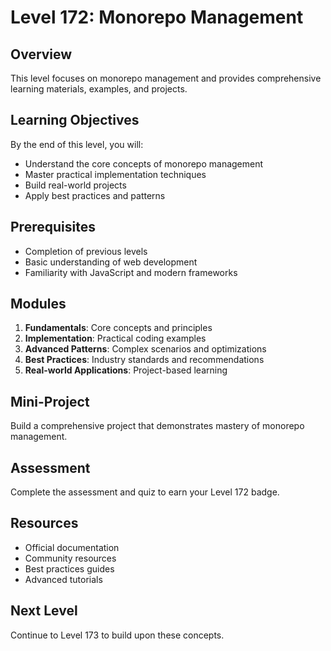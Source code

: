 # Level 172: Monorepo Management

## Overview
This level focuses on monorepo management and provides comprehensive learning materials, examples, and projects.

## Learning Objectives
By the end of this level, you will:
- Understand the core concepts of monorepo management
- Master practical implementation techniques
- Build real-world projects
- Apply best practices and patterns

## Prerequisites
- Completion of previous levels
- Basic understanding of web development
- Familiarity with JavaScript and modern frameworks

## Modules
1. **Fundamentals**: Core concepts and principles
2. **Implementation**: Practical coding examples
3. **Advanced Patterns**: Complex scenarios and optimizations
4. **Best Practices**: Industry standards and recommendations
5. **Real-world Applications**: Project-based learning

## Mini-Project
Build a comprehensive project that demonstrates mastery of monorepo management.

## Assessment
Complete the assessment and quiz to earn your Level 172 badge.

## Resources
- Official documentation
- Community resources
- Best practices guides
- Advanced tutorials

## Next Level
Continue to Level 173 to build upon these concepts.
